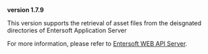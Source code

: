 **version 1.7.9**    

This version supports the retrieval of asset files from the deisgnated directories of Entersoft Application Server    

For more information, please refer to [Entersoft WEB API Server](http://developer.entersoft.gr/eswebapi/#/installation/es02wapis). 
